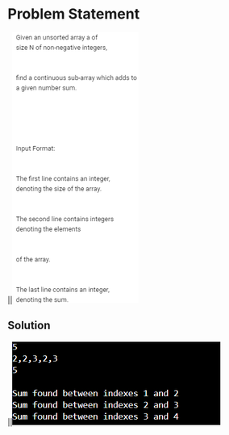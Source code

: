 # Problem Statement
||![](https://github.com/Prajwal-YP/imageCache/blob/main/s3.png)

## Solution
||![](https://github.com/Prajwal-YP/imageCache/blob/main/s3a.png)

